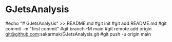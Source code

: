 # GJetsAnalysis
#echo "# GJetsAnalysis" >> README.md
#git init
#git add README.md
#git commit -m "first commit"
#git branch -M main
#git remote add origin git@github.com:sakarmak/GJetsAnalysis.git
#git push -u origin main
